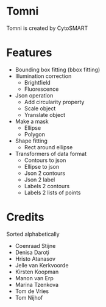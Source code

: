 Tomni
=====

Tomni is created by CytoSMART

# Features

* Bounding box fitting (bbox fitting)
* Illumination correction 
  * Brightfield
  * Fluorescence
* Json operation
  * Add circularity property
  * Scale object
  * Yranslate object
* Make a mask
  * Ellipse
  * Polygon
* Shape fitting
  * Rect around ellipse
* Transformers of data format
  * Contours to json
  * Ellipse to json
  * Json 2 contours
  * Json 2 label
  * Labels 2 contours
  * Labels 2 lists of points

# Credits
Sorted alphabetically

- Coenraad Stijne
- Denisa Daroţi
- Hristo Atanasov
- Jelle van Kerkvoorde
- Kirsten Koopman
- Manon van Erp
- Marina Tzenkova
- Tom de Vries
- Tom Nijhof